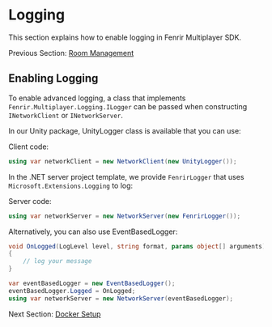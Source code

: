 # Logging

This section explains how to enable logging in Fenrir Multiplayer SDK.

Previous Section: [Room Management](/RoomManagement.md)

## Enabling Logging

To enable advanced logging, a class that implements `Fenrir.Multiplayer.Logging.ILogger` can be passed when constructing `INetworkClient` or `INetworkServer`.

In our Unity package, UnityLogger class is available that you can use:

Client code:

```csharp
using var networkClient = new NetworkClient(new UnityLogger());
```

In the .NET server project template, we provide `FenrirLogger` that uses `Microsoft.Extensions.Logging` to log:

Server code:

```csharp
using var networkServer = new NetworkServer(new FenrirLogger());
```

Alternatively, you can also use EventBasedLogger:

```csharp
void OnLogged(LogLevel level, string format, params object[] arguments)
{
    // log your message
}

var eventBasedLogger = new EventBasedLogger();
eventBasedLogger.Logged = OnLogged;
using var networkServer = new NetworkServer(eventBasedLogger);
```

Next Section: [Docker Setup](/DockerSetup.md)
